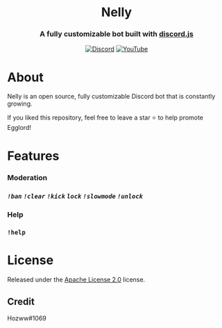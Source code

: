 <h1 align="center">
  <br>
  Nelly
  <br>
</h1>

<h3 align=center>A fully customizable bot built with <a href=https://github.com/discordjs/discord.js>discord.js</a></h3>


<div align=center>


[![Discord](https://img.shields.io/discord/792957761494712360.svg?label=&logo=discord&logoColor=ffffff&color=7389D8&labelColor=6A7EC2)](https://discord.gg/qrJU8amZFz) [![YouTube](https://img.shields.io/badge/YouTube⠀-FF0000?style=flat&logo=youtube&logoColor)](https://www.youtube.com/channel/UCoeP9FXbTZ6h-szYe12hFJw)

</div>
</p>


# About

Nelly is an open source, fully customizable Discord bot that is constantly growing.

If you liked this repository, feel free to leave a star ⭐ to help promote Egglord!

# Features 
### **Moderation**
### ***`!ban`  `!clear`  `!kick`  `lock`  `!slowmode`  `!unlock`***

### **Help** 
### `!help`

# License 

Released under the [Apache License 2.0](https://github.com/Hozwe/Nelly/blob/main/LICENSE) license.

## Credit

Hozww#1069 

